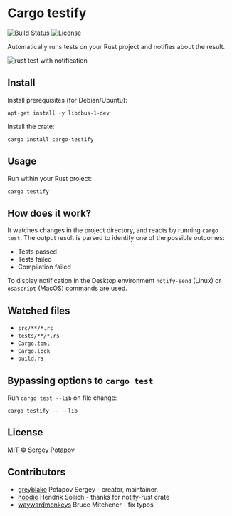 # Cargo testify

[![Build Status](https://travis-ci.org/greyblake/cargo-testify.svg?branch=master)](https://travis-ci.org/greyblake/cargo-testify)
[![License](https://img.shields.io/badge/license-MIT-blue.svg)](https://raw.githubusercontent.com/greyblake/cargo-testify/master/LICENSE)

Automatically runs tests on your Rust project and notifies about the result.

![rust test with notification](https://raw.githubusercontent.com/greyblake/cargo-testify/master/artifacts/demo.gif)


## Install



Install prerequisites (for Debian/Ubuntu):

```
apt-get install -y libdbus-1-dev
```

Install the crate:

```
cargo install cargo-testify
```

## Usage

Run within your Rust project:

```
cargo testify
```

## How does it work?

It watches changes in the project directory, and reacts by running `cargo test`.
The output result is parsed to identify one of the possible outcomes:
* Tests passed
* Tests failed
* Compilation failed

To display notification in the Desktop environment `notify-send` (Linux) or `osascript` (MacOS) commands are used.

## Watched files

* `src/**/*.rs`
* `tests/**/*.rs`
* `Cargo.toml`
* `Cargo.lock`
* `build.rs`

## Bypassing options to `cargo test`

Run `cargo test --lib` on file change:

```
cargo testify -- --lib
```

## License

[MIT](https://github.com/greyblake/cargo-testify/blob/master/LICENSE) © [Sergey Potapov](http://greyblake.com/)


## Contributors

- [greyblake](https://github.com/greyblake) Potapov Sergey - creator, maintainer.
- [hoodie](https://github.com/hoodie) Hendrik Sollich - thanks for notify-rust crate
- [waywardmonkeys](https://github.com/waywardmonkeys) Bruce Mitchener - fix typos

